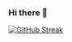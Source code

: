 ### Hi there 👋
<a href="https://git.io/streak-stats"><img src="https://streak-stats.demolab.com?user=adistanautiyal&theme=dark&hide_border=true&border_radius=50" alt="GitHub Streak" /></a>
